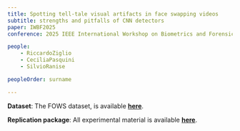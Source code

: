 ```yaml
---
title: Spotting tell-tale visual artifacts in face swapping videos
subtitle: strengths and pitfalls of CNN detectors
paper: IWBF2025
conference: 2025 IEEE International Workshop on Biometrics and Forensics (IWBF 2025)

people:
    - RiccardoZiglio
    - CeciliaPasquini
    - SilvioRanise

peopleOrder: surname

---
```


**Dataset**:
The FOWS dataset, is available [**here**](link2dataset).
<!-- TODO: add link to dataset (zendo) -->

**Replication package**:
All experimental material is available [**here**](link2scripts).
<!-- TODO: create github folder on st for the models and weights to be published -->